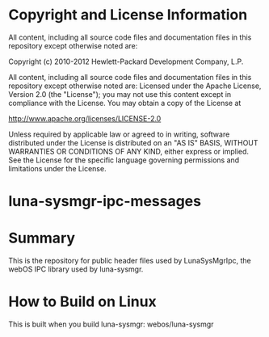 # Copyright and License Information

All content, including all source code files and documentation files in this repository except otherwise noted are: 

 Copyright (c) 2010-2012 Hewlett-Packard Development Company, L.P.

All content, including all source code files and documentation files in this repository except otherwise noted are:
Licensed under the Apache License, Version 2.0 (the "License");
you may not use this content except in compliance with the License.
You may obtain a copy of the License at

http://www.apache.org/licenses/LICENSE-2.0

Unless required by applicable law or agreed to in writing, software
distributed under the License is distributed on an "AS IS" BASIS,
WITHOUT WARRANTIES OR CONDITIONS OF ANY KIND, either express or implied.
See the License for the specific language governing permissions and
limitations under the License.

luna-sysmgr-ipc-messages
========================

Summary
=======
This is the repository for public header files used by LunaSysMgrIpc, the webOS IPC library used by luna-sysmgr.

How to Build on Linux
=====================

This is built when you build luna-sysmgr:
       webos/luna-sysmgr
